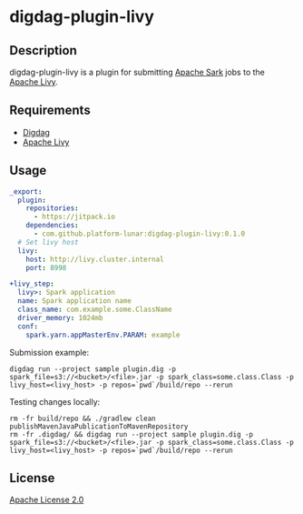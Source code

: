 # digdag-plugin-livy

## Description
digdag-plugin-livy is a plugin for submitting [Apache Sark](http://spark.apache.org/) jobs to 
the [Apache Livy](https://livy.incubator.apache.org/).

## Requirements

- [Digdag](https://www.digdag.io/)
- [Apache Livy](https://livy.incubator.apache.org/)

## Usage

```yaml
_export:
  plugin:
    repositories:
      - https://jitpack.io
    dependencies:
      - com.github.platform-lunar:digdag-plugin-livy:0.1.0
  # Set livy host
  livy:
    host: http://livy.cluster.internal
    port: 8998

+livy_step:
  livy>: Spark application
  name: Spark application name
  class_name: com.example.some.ClassName
  driver_memory: 1024mb
  conf:
    spark.yarn.appMasterEnv.PARAM: example
```

Submission example:

```
digdag run --project sample plugin.dig -p spark_file=s3://<bucket>/<file>.jar -p spark_class=some.class.Class -p livy_host=<livy_host> -p repos=`pwd`/build/repo --rerun
```

Testing changes locally:

```
rm -fr build/repo && ./gradlew clean publishMavenJavaPublicationToMavenRepository
rm -fr .digdag/ && digdag run --project sample plugin.dig -p spark_file=s3://<bucket>/<file>.jar -p spark_class=some.class.Class -p livy_host=<livy_host> -p repos=`pwd`/build/repo --rerun
```

## License

[Apache License 2.0](LICENSE)
